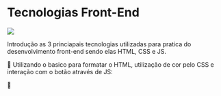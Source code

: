 # Tecnologias Front-End #
<img src="https://s3.us-east-2.amazonaws.com/awari-app-static/card-programacao-front-end.png">

Introdução as 3 princiapais tecnologias utilizadas para pratica do desenvolvimento front-end sendo elas HTML, CSS e JS.

:page_with_curl: Utilizando o basico para formatar o HTML, utilização de cor pelo CSS e interação com o botão através de JS:

:pushpin:
